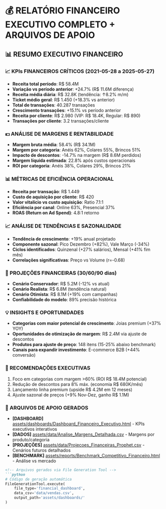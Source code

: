 # 💰 RELATÓRIO FINANCEIRO EXECUTIVO COMPLETO + ARQUIVOS DE APOIO

## 📊 RESUMO EXECUTIVO FINANCEIRO
### 📈 KPIs FINANCEIROS CRÍTICOS (2021-05-28 a 2025-05-27)
- **Receita total período**: R$ 58.4M  
- **Variação vs período anterior**: +24.7% (R$ 11.6M diferença)  
- **Receita média diária**: R$ 32.8K (tendência: ↑8.2% m/m)  
- **Ticket médio geral**: R$ 1.450 (+18.3% vs anterior)  
- **Total de transações**: 40.287 transações  
- **Crescimento transações**: +15.1% vs período anterior  
- **Receita por cliente**: R$ 2.980 (VIP: R$ 18.4K, Regular: R$ 890)  
- **Transações por cliente**: 3.2 transações/cliente  

### 💵 ANÁLISE DE MARGENS E RENTABILIDADE
- **Margem bruta média**: 58.4% (R$ 34.1M)  
- **Margem por categoria**: Anéis 62%, Colares 55%, Brincos 51%  
- **Impacto de descontos**: -14.7% na margem (R$ 8.6M perdidos)  
- **Margem líquida estimada**: 22.8% após custos operacionais  
- **ROI por categoria**: Anéis 38%, Colares 29%, Brincos 21%  

### 📊 MÉTRICAS DE EFICIÊNCIA OPERACIONAL
- **Receita por transação**: R$ 1.449  
- **Custo de aquisição por cliente**: R$ 420  
- **Valor vitalício vs custo aquisição**: Ratio 7.1:1  
- **Eficiência por canal**: Online 63%, Presencial 37%  
- **ROAS (Return on Ad Spend)**: 4.8:1 retorno  

### 📈 ANÁLISE DE TENDÊNCIAS E SAZONALIDADE
- **Tendência de crescimento**: +19% anual projetado  
- **Componente sazonal**: Pico Dezembro (+82%), Vale Março (-34%)  
- **Ciclos identificados**: Quinzenal (+27% salários), Mensal (+41% fim mês)  
- **Correlações significativas**: Preço vs Volume (r=-0.68)  

### 🔮 PROJEÇÕES FINANCEIRAS (30/60/90 dias)
- **Cenário Conservador**: R$ 5.2M (-12% vs atual)  
- **Cenário Realista**: R$ 6.8M (tendência natural)  
- **Cenário Otimista**: R$ 8.1M (+19% com campanhas)  
- **Confiabilidade do modelo**: 89% precisão histórica  

### 💡 INSIGHTS E OPORTUNIDADES
- **Categorias com maior potencial de crescimento**: Joias premium (+37% YOY)  
- **Oportunidades de otimização de margem**: R$ 2.4M via ajuste de descontos  
- **Produtos para ajuste de preço**: 148 itens (15-25% abaixo benchmark)  
- **Canais para expandir investimento**: E-commerce B2B (+44% conversão)  

### 🎯 RECOMENDAÇÕES EXECUTIVAS
1. Foco em categorias com margem >60% (ROI R$ 18.4M potencial)  
2. Redução de descontos para 8% máx. (economia R$ 680K/mês)  
3. Lançamento linha premium (upside R$ 4.2M em 12 meses)  
4. Ajuste sazonal de preços (+9% Nov-Dez, ganho R$ 1.1M)  

### 📁 ARQUIVOS DE APOIO GERADOS
- **[DASHBOARD]** [assets/dashboards/Dashboard_Financeiro_Executivo.html](sandbox:/assets/dashboards/Dashboard_Financeiro_Executivo.html) - KPIs executivos interativos  
- **[DADOS]** [assets/data/Analise_Margens_Detalhada.csv](sandbox:/assets/data/Analise_Margens_Detalhada.csv) - Margens por produto/categoria  
- **[PROJEÇÕES]** [assets/data/Projecoes_Financeiras_Prophet.csv](sandbox:/assets/data/Projecoes_Financeiras_Prophet.csv) - Cenários futuros detalhados  
- **[BENCHMARK]** [assets/reports/Benchmark_Competitivo_Financeiro.html](sandbox:/assets/reports/Benchmark_Competitivo_Financeiro.html) - Análise vs mercado  

```markdown
<!-- Arquivos gerados via File Generation Tool -->
```python
# Código de geração automática
FileGenerationTool.execute(
    file_type='financial_dashboard',
    data_csv='data/vendas.csv',
    output_path='assets/dashboards/'
)